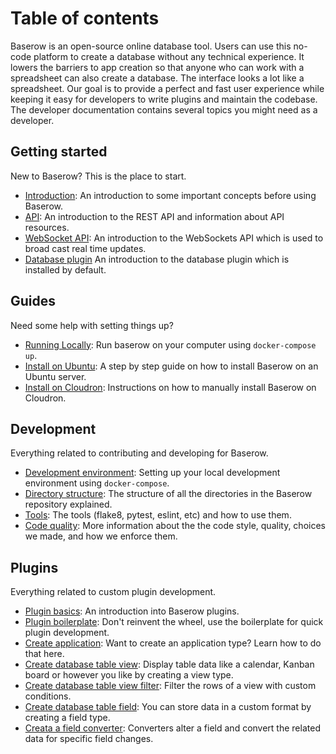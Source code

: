 # Table of contents

Baserow is an open-source online database tool. Users can use this no-code platform to
create a database without any technical experience. It lowers the barriers to app
creation so that anyone who can work with a spreadsheet can also create a database. The 
interface looks a lot like a spreadsheet. Our goal is to provide a perfect and fast 
user experience while keeping it easy for developers to write plugins and maintain the 
codebase. The developer documentation contains several topics you might need as a 
developer.

## Getting started

New to Baserow? This is the place to start.

* [Introduction](./getting-started/introduction.md): An introduction to some important
  concepts before using Baserow.
* [API](./getting-started/api.md): An introduction to the REST API and information 
  about API resources.
* [WebSocket API](./getting-started/web-socket-api.md): An introduction to the
  WebSockets API which is used to broad cast real time updates.
* [Database plugin](./getting-started/database-plugin.md) An introduction to the
  database plugin which is installed by default.

## Guides

Need some help with setting things up?

* [Running Locally](guides/running-baserow-locally.md): Run baserow on your computer 
  using `docker-compose up`.
* [Install on Ubuntu](./guides/installation/install-on-ubuntu.md): A step by step guide
  on how to install Baserow on an Ubuntu server.
* [Install on Cloudron](guides/installation/install-on-cloudron.md): Instructions on
  how to manually install Baserow on Cloudron.

## Development

Everything related to contributing and developing for Baserow.

* [Development environment](./development/development-environment.md): Setting up your
  local development environment using `docker-compose`.
* [Directory structure](./development/directory-structure.md): The structure of all the
  directories in the Baserow repository explained.
* [Tools](./development/tools.md): The tools (flake8, pytest, eslint, etc) and how to 
  use them. 
* [Code quality](./development/code-quality.md): More information about the the code 
  style, quality, choices we made, and how we enforce them.

## Plugins

Everything related to custom plugin development.

* [Plugin basics](./plugins/introduction.md): An introduction into Baserow plugins.
* [Plugin boilerplate](./plugins/boilerplate.md): Don't reinvent the wheel, use
  the boilerplate for quick plugin development.
* [Create application](./plugins/application-type.md): Want to create an application 
  type? Learn how to do that here.
* [Create database table view](./plugins/view-type.md): Display table data like a 
  calendar, Kanban board or however you like by creating a view type.
* [Create database table view filter](./plugins/view-filter-type.md): Filter the rows
  of a view with custom conditions.
* [Create database table field](./plugins/field-type.md): You can store data in a 
  custom format by creating a field type.
* [Creata a field converter](./plugins/field-converter.md): Converters alter a 
  field and convert the related data for specific field changes.
